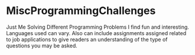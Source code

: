 # MiscProgrammingChallenges
 Just Me Solving Different Programming Problems I find fun and interesting. Languages used can vary.
Also can include assignments assigned related to job applications to give readers an understanding of the type of questions you may be asked.
